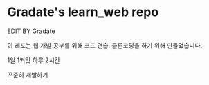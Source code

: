 # Gradate's learn_web repo

EDIT BY Gradate


이 레포는 웹 개발 공부를 위해 코드 연습, 클론코딩을 하기 위해 만들었습니다.

1일 1커밋
하루 2시간

꾸준히 개발하기